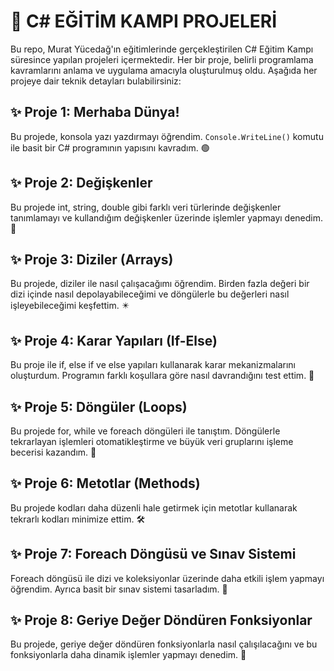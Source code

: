 # 🚀 C# EĞİTİM KAMPI PROJELERİ

Bu repo, Murat Yücedağ'ın eğitimlerinde gerçekleştirilen C# Eğitim Kampı süresince yapılan projeleri içermektedir. Her bir proje, belirli programlama kavramlarını anlama ve uygulama amacıyla oluşturulmuş oldu. Aşağıda her projeye dair teknik detayları bulabilirsiniz:

## ✨ Proje 1: Merhaba Dünya!
Bu projede, konsola yazı yazdırmayı öğrendim. `Console.WriteLine()` komutu ile basit bir C# programının yapısını kavradım. 🟢

## ✨ Proje 2: Değişkenler
Bu projede int, string, double gibi farklı veri türlerinde değişkenler tanımlamayı ve kullandığım değişkenler üzerinde işlemler yapmayı denedim. 🧊

## ✨ Proje 3: Diziler (Arrays)
Bu projede, diziler ile nasıl çalışacağımı öğrendim. Birden fazla değeri bir dizi içinde nasıl depolayabileceğimi ve döngülerle bu değerleri nasıl işleyebileceğimi keşfettim. ✴️

## ✨ Proje 4: Karar Yapıları (If-Else)
Bu proje ile if, else if ve else yapıları kullanarak karar mekanizmalarını oluşturdum. Programın farklı koşullara göre nasıl davrandığını test ettim. 🦉

## ✨ Proje 5: Döngüler (Loops)
Bu projede for, while ve foreach döngüleri ile tanıştım. Döngülerle tekrarlayan işlemleri otomatikleştirme ve büyük veri gruplarını işleme becerisi kazandım. 💾

## ✨ Proje 6: Metotlar (Methods)
Bu projede kodları daha düzenli hale getirmek için metotlar kullanarak tekrarlı kodları minimize ettim. 🛠️

## ✨ Proje 7: Foreach Döngüsü ve Sınav Sistemi
Foreach döngüsü ile dizi ve koleksiyonlar üzerinde daha etkili işlem yapmayı öğrendim. Ayrıca basit bir sınav sistemi tasarladım. 🎯

## ✨ Proje 8: Geriye Değer Döndüren Fonksiyonlar
Bu projede, geriye değer döndüren fonksiyonlarla nasıl çalışılacağını ve bu fonksiyonlarla daha dinamik işlemler yapmayı denedim. 🔁
